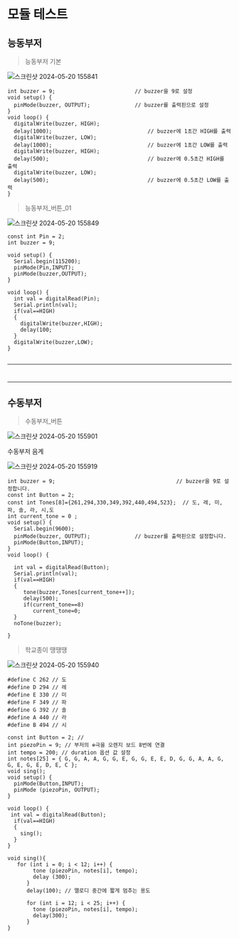 # 모듈 테스트


능동부저
---
> 능동부저 기본 <br>

![스크린샷 2024-05-20 155841](https://github.com/silverywaves/EMBEDDED/assets/155939946/4ae57641-4887-4cdd-9e5e-72629d798ae7)


```
int buzzer = 9;                         // buzzer을 9로 설정
void setup() {
  pinMode(buzzer, OUTPUT);              // buzzer를 출력핀으로 설정
}
void loop() {
  digitalWrite(buzzer, HIGH);
  delay(1000);                              // buzzer에 1초간 HIGH를 출력
  digitalWrite(buzzer, LOW);
  delay(1000);                              // buzzer에 1초간 LOW를 출력
  digitalWrite(buzzer, HIGH);
  delay(500);                               // buzzer에 0.5초간 HIGH를 출력
  digitalWrite(buzzer, LOW);
  delay(500);                               // buzzer에 0.5초간 LOW를 출력
}
```

> 능동부저_버튼_01 <br>

![스크린샷 2024-05-20 155849](https://github.com/silverywaves/EMBEDDED/assets/155939946/f57ca903-bdb1-41c8-b5a1-73d07d2b2de9)


```
const int Pin = 2;
int buzzer = 9;

void setup() {
  Serial.begin(115200);
  pinMode(Pin,INPUT);
  pinMode(buzzer,OUTPUT);
}

void loop() {
  int val = digitalRead(Pin);
  Serial.println(val);
  if(val==HIGH)
  {
	digitalWrite(buzzer,HIGH);
	delay(100;
  }
  digitalWrite(buzzer,LOW);
}


```


---
#
---

수동부저
---

> 수동부저_버튼<br>

![스크린샷 2024-05-20 155901](https://github.com/silverywaves/EMBEDDED/assets/155939946/0cbe8ceb-ee8d-4b85-8a8a-490eeef33ba0)

수동부저 음계

![스크린샷 2024-05-20 155919](https://github.com/silverywaves/EMBEDDED/assets/155939946/84a25a7e-1569-467b-a1d4-f3309361b1c7)


```
int buzzer = 9;                                      // buzzer을 9로 설정합니다.
const int Button = 2;
const int Tones[8]={261,294,330,349,392,440,494,523};  // 도, 레, 미, 파, 솔, 라, 시,도
int current_tone = 0 ;
void setup() {
  Serial.begin(9600);
  pinMode(buzzer, OUTPUT);              // buzzer를 출력핀으로 설정합니다.
  pinMode(Button,INPUT);
}
void loop() {
   
  int val = digitalRead(Button);
  Serial.println(val);
  if(val==HIGH)
  {
     tone(buzzer,Tones[current_tone++]);
     delay(500);
     if(current_tone==8)
        current_tone=0;
  }
  noTone(buzzer);
  
}
```

> 학교종이 땡땡땡<br>

  ![스크린샷 2024-05-20 155940](https://github.com/silverywaves/EMBEDDED/assets/155939946/1aec2023-dfac-45a1-95ef-30cd866200ec)


```
#define C 262 // 도 
#define D 294 // 레 
#define E 330 // 미 
#define F 349 // 파 
#define G 392 // 솔 
#define A 440 // 라 
#define B 494 // 시 

const int Button = 2; //
int piezoPin = 9; // 부저의 ⊕극을 오렌지 보드 8번에 연결 
int tempo = 200; // duration 옵션 값 설정 
int notes[25] = { G, G, A, A, G, G, E, G, G, E, E, D, G, G, A, A, G, G, E, G, E, D, E, C }; 
void sing();
void setup() { 
  pinMode(Button,INPUT);
  pinMode (piezoPin, OUTPUT); 
} 

void loop() { 
 int val = digitalRead(Button);
  if(val==HIGH)
  {
    sing();
  }
}

void sing(){
   for (int i = 0; i < 12; i++) { 
        tone (piezoPin, notes[i], tempo); 
        delay (300); 
      } 
      delay(100); // 멜로디 중간에 짧게 멈추는 용도 

      for (int i = 12; i < 25; i++) { 
        tone (piezoPin, notes[i], tempo); 
        delay(300); 
      } 
}
```






